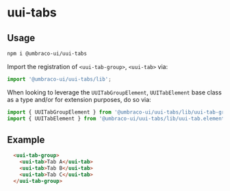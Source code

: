 # uui-tabs

## Usage

```zsh
npm i @umbraco-ui/uui-tabs
```

Import the registration of `<uui-tab-group>`, `<uui-tab>` via:

```javascript
import '@umbraco-ui/uui-tabs/lib';
```

When looking to leverage the `UUITabGroupElement`, `UUITabElement` base class as a type and/or for extension purposes, do so via:

```javascript
import { UUITabGroupElement } from '@umbraco-ui/uui-tabs/lib/uui-tab-group.element';
import { UUITabElement } from '@umbraco-ui/uui-tabs/lib/uui-tab.element';
```

## Example

```html
  <uui-tab-group>
    <uui-tab>Tab A</uui-tab>
    <uui-tab>Tab B</uui-tab>
    <uui-tab>Tab C</uui-tab>
  </uui-tab-group>
```
